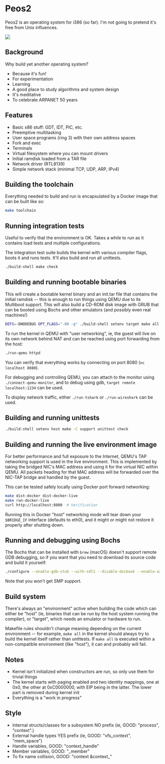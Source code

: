 # Peos2
Peos2 is an operating system for i386 (so far). I'm not going to pretend it's free from Unix influences.

![](https://github.com/peteb/peos2/workflows/make%20check/badge.svg)

## Background
Why build yet another operating system?

- Because it's fun!
- For experimentation
- Learning
- A good place to study algorithms and system design
- It's meditative
- To celebrate ARPANET 50 years

## Features
- Basic x86 stuff: GDT, IDT, PIC, etc.
- Preemptive multitasking
- User space programs (ring 3) with their own address spaces
- Fork and exec
- Terminals
- Virtual filesystem where you can mount drivers
- Initial ramdisk loaded from a TAR file
- Network driver (RTL8139)
- Simple network stack (minimal TCP, UDP, ARP, IPv4)

## Building the toolchain
Everything needed to build and run is encapsulated by a Docker image that can be built like so:

```bash
make toolchain
```

## Running integration tests
Useful to verify that the environment is OK. Takes a while to run as
it contains load tests and multiple configurations.

The integration test suite builds the kernel with various compiler
flags, boots it and runs tests. It'll also build and run all
unittests.

```bash
./build-shell make check
```

## Building and running bootable binaries
This will create a bootable kernel binary and an init.tar file that
contains the initial ramdisk -- this is enough to run things using
QEMU due to its Multiboot support. This will also build a
CD-ROM disk image with GRUB that can be booted using Bochs and other
emulators (and possibly even real machines!)

```bash
DEFS=-DNODEBUG OPT_FLAGS="-O0 -g" ./build-shell setenv target make all image
```

To run the kernel in QEMU with "user networking", ie, the guest will
live on its own network behind NAT and can be reached using port
forwarding from the host:

```bash
./run-qemu httpd
```

You can verify that everything works by connecting on port 8080 (`nc
localhost 8080`).

For debugging and controlling QEMU, you can attach to the monitor
using `./connect-qemu-monitor`, and to debug using gdb, `target remote
localhost:1234` can be used.

To display network traffic, either `./run-tshark` or `./run-wireshark`
can be used.

## Building and running unittests
```bash
./build-shell setenv host make -C support unittest check
```

## Building and running the live environment image
For better performance and full exposure to the Internet, QEMU's TAP
networking support is used in the live environment. This is
implemented by taking the bridged NIC's MAC address and using it for
the virtual NIC within QEMU. All packets heading for that MAC address
will be forwarded over the NIC-TAP bridge and handled by the guest.

This can be tested safely locally using Docker port forward networking:

```bash
make dist-docker dist-docker-live
make run-docker-live
curl http://localhost:8080  # Verification
```

Running this in Docker "host" networking mode will tear down your
`$BRIDGE_IF` interface (defaults to eth0), and it might or might not
restore it properly after shutting down.

## Running and debugging using Bochs
The Bochs that can be installed with `brew` (macOS) doesn't support
remote GDB debugging, so if you want that you need to download its
source code and build it yourself:

```bash
./configure --enable-gdb-stub --with-sdl2 --disable-docbook --enable-a20-pin --enable-alignment-check --enable-all-optimizations --enable-cdrom --enable-clgd54xx --enable-cpu-level=6 --enable-disasm --enable-fpu --enable-iodebug --enable-large-ramfile --enable-logging --enable-long-phy-address --enable-pci --enable-plugins --enable-readline --enable-show-ips --enable-usb
```

Note that you won't get SMP support.

## Build system
There's always an "environment" active when building the code which
can either be "host" (ie, binaries that can be run by the host system
running the compiler), or "target", which needs an emulator or
hardware to run.

Makefile rules shouldn't change meaning depending on the current
environment -- for example, `make all` in the kernel should always try
to build the kernel itself rather than unittests. If `make all` is
executed within a non-compatible environment (like "host"), it can and
probably will fail.


## Notes
- Kernel isn't initialized when constructors are run, so only use them for trivial things
- The kernel starts with paging enabled and two identity mappings, one at 0x0, the other at 0xC0000000, with EIP being in the latter. The lower part is removed during kernel init
- Everything is a "work in progress"

## Style
- Internal structs/classes for a subsystem NO prefix (ie, GOOD: "process", "context".)
- External handle types YES prefix (ie, GOOD: "vfs_context", "mem_space")
- Handle variables, GOOD: "context_handle"
- Member variables, GOOD: "_member"
- To fix name collision, GOOD: "context &context_"
